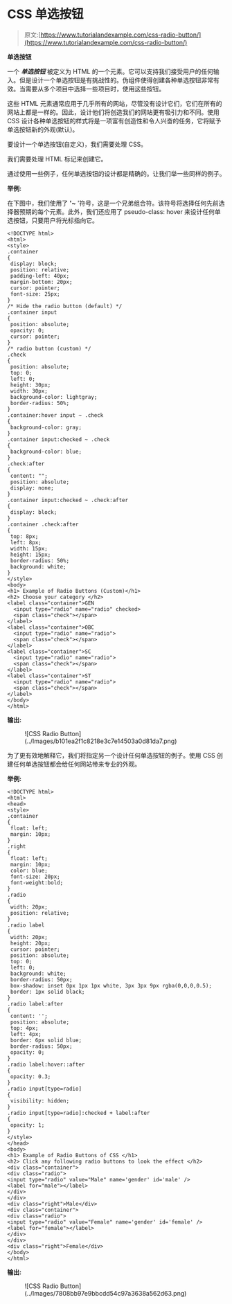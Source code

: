 # CSS 单选按钮

> 原文:[https://www.tutorialandexample.com/css-radio-button/](https://www.tutorialandexample.com/css-radio-button/)

**单选按钮**

一个 ***单选按钮*** 被定义为 HTML 的一个元素。它可以支持我们接受用户的任何输入。但是设计一个单选按钮是有挑战性的。伪组件使得创建各种单选按钮非常有效。当需要从多个项目中选择一些项目时，使用这些按钮。

这些 HTML 元素通常应用于几乎所有的网站，尽管没有设计它们，它们在所有的网站上都是一样的。因此，设计他们将创造我们的网站更有吸引力和不同。使用 CSS 设计各种单选按钮的样式将是一项富有创造性和令人兴奋的任务，它将赋予单选按钮新的外观(默认)。

要设计一个单选按钮(自定义)，我们需要处理 CSS。

我们需要处理 HTML 标记来创建它。

通过使用一些例子，任何单选按钮的设计都是精确的。让我们举一些同样的例子。

**举例:**

在下图中，我们使用了 **'~** '符号，这是一个兄弟组合符。该符号将选择任何先前选择器预期的每个元素。此外，我们还应用了 pseudo-class: hover 来设计任何单选按钮，只要用户将光标指向它。

```
<!DOCTYPE html> 
<html> 
<style> 
.container
{ 
 display: block; 
 position: relative; 
 padding-left: 40px; 
 margin-bottom: 20px; 
 cursor: pointer; 
 font-size: 25px; 
} 
/* Hide the radio button (default) */ 
.container input
{ 
 position: absolute; 
 opacity: 0; 
 cursor: pointer; 
} 
/* radio button (custom) */ 
.check
{ 
 position: absolute; 
 top: 0; 
 left: 0; 
 height: 30px; 
 width: 30px; 
 background-color: lightgray; 
 border-radius: 50%; 
} 
.container:hover input ~ .check
{ 
 background-color: gray; 
} 
.container input:checked ~ .check
{ 
 background-color: blue; 
} 
.check:after
{ 
 content: ""; 
 position: absolute; 
 display: none; 
} 
.container input:checked ~ .check:after
{ 
 display: block; 
} 
.container .check:after
{ 
 top: 8px; 
 left: 8px; 
 width: 15px; 
 height: 15px; 
 border-radius: 50%; 
 background: white; 
} 
</style> 
<body> 
<h1> Example of Radio Buttons (Custom)</h1> 
<h2> Choose your category </h2> 
<label class="container">GEN 
  <input type="radio" name="radio" checked> 
  <span class="check"></span> 
</label> 
<label class="container">OBC 
  <input type="radio" name="radio"> 
  <span class="check"></span> 
</label> 
<label class="container">SC 
  <input type="radio" name="radio"> 
  <span class="check"></span> 
</label> 
<label class="container">ST 
  <input type="radio" name="radio"> 
  <span class="check"></span> 
</label> 
</body> 
</html> 
```

**输出:**

<figure class="wp-block-image size-large">![CSS Radio Button](../Images/b101ea2f1c8218e3c7e14503a0d81da7.png)</figure>

为了更有效地解释它，我们将指定另一个设计任何单选按钮的例子。使用 CSS 创建任何单选按钮都会给任何网站带来专业的外观。

**举例:**

```
<!DOCTYPE html>  
<html>  
<head>  
<style>  
.container
{ 
 float: left; 
 margin: 10px; 
} 
.right
{ 
 float: left; 
 margin: 10px; 
 color: blue; 
 font-size: 20px; 
 font-weight:bold; 
} 
.radio
{ 
 width: 20px; 
 position: relative; 
} 
.radio label
{ 
 width: 20px; 
 height: 20px; 
 cursor: pointer; 
 position: absolute; 
 top: 0; 
 left: 0; 
 background: white; 
 border-radius: 50px; 
 box-shadow: inset 0px 1px 1px white, 3px 3px 9px rgba(0,0,0,0.5); 
 border: 1px solid black; 
} 
.radio label:after
{ 
 content: ''; 
 position: absolute; 
 top: 4px; 
 left: 4px; 
 border: 6px solid blue; 
 border-radius: 50px; 
 opacity: 0; 
} 
.radio label:hover::after
{ 
 opacity: 0.3; 
} 
.radio input[type=radio]
{ 
 visibility: hidden; 
} 
.radio input[type=radio]:checked + label:after
{ 
 opacity: 1; 
}   
</style>  
</head>  
<body>  
<h1> Example of Radio Buttons of CSS </h1>  
<h2> Click any following radio buttons to look the effect </h2> 
<div class="container"> 
<div class="radio"> 
<input type="radio" value="Male" name='gender' id='male' /> 
<label for="male"></label> 
</div> 
</div> 
<div class="right">Male</div> 
<div class="container"> 
<div class="radio"> 
<input type="radio" value="Female" name='gender' id='female' /> 
<label for="female"></label> 
</div> 
</div> 
<div class="right">Female</div> 
</body>  
</html> 
```

**输出:**

<figure class="wp-block-image size-large">![CSS Radio Button](../Images/7808bb97e9bbcdd54c97a3638a562d63.png)</figure>